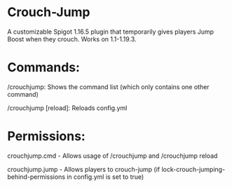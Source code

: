 # Crouch-Jump
A customizable Spigot 1.16.5 plugin that temporarily gives players Jump Boost when they crouch. Works on 1.1-1.19.3.

# Commands:
  /crouchjump: Shows the command list (which only contains one other command)
  
  /crouchjump [reload]: Reloads config.yml
  
# Permissions:
  crouchjump.cmd - Allows usage of /crouchjump and /crouchjump reload
  
  crouchjump.jump - Allows players to crouch-jump (if lock-crouch-jumping-behind-permissions in config.yml is set to true)
